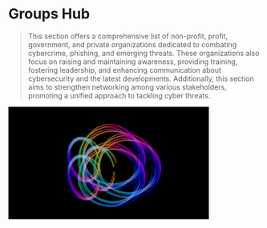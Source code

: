 # Groups Hub
> This section offers a comprehensive list of non-profit, profit, government, and private organizations dedicated to combating cybercrime, phishing, and emerging threats. These organizations also focus on raising and maintaining awareness, providing training, fostering leadership, and enhancing communication about cybersecurity and the latest developments. Additionally, this section aims to strengthen networking among various stakeholders, promoting a unified approach to tackling cyber threats.

![groups](resources/images/groups.png)